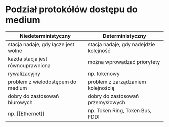 # Podział protokółów dostępu do medium

| **Niedeterministyczny**             | **Deterministyczny**                   |
| ----------------------------------- | -------------------------------------- |
| stacja nadaje, gdy łącze jest wolne | stacja nadaje, gdy nadejdzie kolejność |
| każda stacja jest równouprawniona   | można wprowadzać priorytety            |
| rywalizacyjny                       | np. tokenowy                           |
| problem z wielodostępem do medium   | problem z zarządzaniem kolejnością     |
| dobry do zastosowań biurowych       | dobry do zastosowań przemysłowych      |
| np. [[Ethernet]]                    | np. Token Ring, Token Bus, FDDI        |
